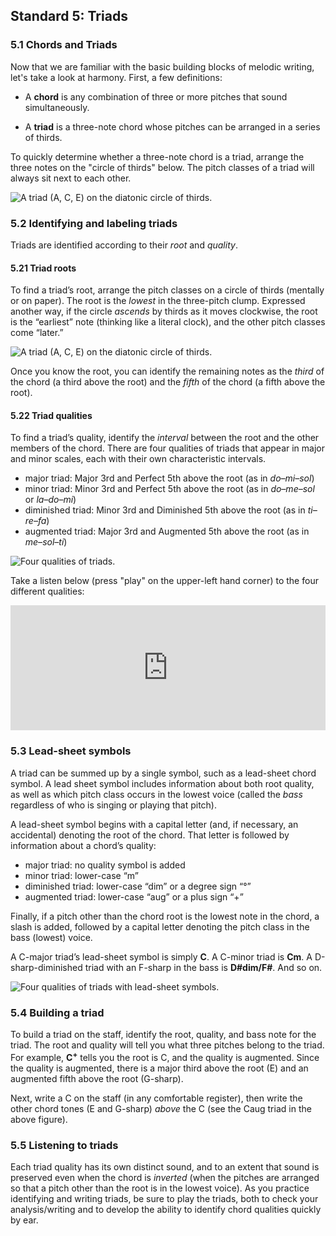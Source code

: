 ## Standard 5: Triads

### 5.1 Chords and Triads

Now that we are familiar with the basic building blocks of melodic writing, let's take a look at harmony. First, a few definitions:

- A **chord** is any combination of three or more pitches that sound simultaneously.

- A **triad** is a three-note chord whose pitches can be arranged in a series of thirds.

<!--To tell whether or not a chord is a triad, take the pitch classes present in the chord. Assuming there are three pitch classes (not necessarily three *pitches*), arrange them on the circle of generic scale steps. (By generic, I mean that A-natural, A-flat, and A-sharp are all kinds of A.)-->

To quickly determine whether a three-note chord is a triad, arrange the three notes on the "circle of thirds" below. The pitch classes of a triad will always sit next to each other.

![A triad (A, C, E) on the diatonic circle of thirds.](http://openmusictheory.com/Graphics/triadsSeventhChords/circleOfThirds-triad.svg "Triad on a diatonic circle of steps")

### 5.2 Identifying and labeling triads

Triads are identified according to their *root* and *quality*.

#### 5.21 Triad roots

To find a triad’s root, arrange the pitch classes on a circle of thirds (mentally or on paper). The root is the *lowest* in the three-pitch clump. Expressed another way, if the circle *ascends* by thirds as it moves clockwise, the root is the “earliest” note (thinking like a literal clock), and the other pitch classes come “later.”

![A triad (A, C, E) on the diatonic circle of thirds.](http://openmusictheory.com/Graphics/triadsSeventhChords/circleOfThirds-triadRTF.svg "Triad on a diatonic circle of steps")

Once you know the root, you can identify the remaining notes as the *third* of the chord (a third above the root) and the *fifth* of the chord (a fifth above the root).

#### 5.22 Triad qualities

To find a triad’s quality, identify the *interval* between the root and the other members of the chord. There are four qualities of triads that appear in major and minor scales, each with their own characteristic intervals.

-   major triad: Major 3rd and Perfect 5th above the root (as in *do–mi–sol*)
-   minor triad: Minor 3rd and Perfect 5th above the root (as in *do–me–sol* or *la–do–mi*)
-   diminished triad: Minor 3rd and Diminished 5th above the root (as in *ti–re–fa*)
-   augmented triad: Major 3rd and Augmented 5th above the root (as in *me–sol–ti*)

![Four qualities of triads.](http://openmusictheory.com/Graphics/triadsSeventhChords/triads.png "Four qualities of triads.")

Take a listen below (press "play" on the upper-left hand corner) to the four different qualities:
<iframe src="https://trinket.io/embed/music/c84ff09c8a" width="100%" height="200" frameborder="0" marginwidth="0" marginheight="0" allowfullscreen></iframe>

### 5.3 Lead-sheet symbols

A triad can be summed up by a single symbol, such as a lead-sheet chord symbol. A lead sheet symbol includes information about both root quality, as well as which pitch class occurs in the lowest voice (called the *bass* regardless of who is singing or playing that pitch).

A lead-sheet symbol begins with a capital letter (and, if necessary, an accidental) denoting the root of the chord. That letter is followed by information about a chord’s quality:

-   major triad: no quality symbol is added
-   minor triad: lower-case “m”
-   diminished triad: lower-case “dim” or a degree sign “°”
-   augmented triad: lower-case “aug” or a plus sign “+”

Finally, if a pitch other than the chord root is the lowest note in the chord, a slash is added, followed by a capital letter denoting the pitch class in the bass (lowest) voice.

A C-major triad’s lead-sheet symbol is simply **C**. A C-minor triad is **Cm**. A D-sharp-diminished triad with an F-sharp in the bass is **D\#dim/F\#**. And so on.

![Four qualities of triads with lead-sheet symbols.](http://openmusictheory.com/Graphics/triadsSeventhChords/triads-LS.png "Lead-sheet symbols.")

### 5.4 Building a triad

To build a triad on the staff, identify the root, quality, and bass note for the triad. The root and quality will tell you what three pitches belong to the triad. For example, **C<sup>+</sup>** tells you the root is C, and the quality is augmented. Since the quality is augmented, there is a major third above the root (E) and an augmented fifth above the root (G-sharp).

Next, write a C on the staff (in any comfortable register), then write the other chord tones (E and G-sharp) *above* the C (see the Caug triad in the above figure).

### 5.5 Listening to triads

Each triad quality has its own distinct sound, and to an extent that sound is preserved even when the chord is *inverted* (when the pitches are arranged so that a pitch other than the root is in the lowest voice). As you practice identifying and writing triads, be sure to play the triads, both to check your analysis/writing and to develop the ability to identify chord qualities quickly by ear.
